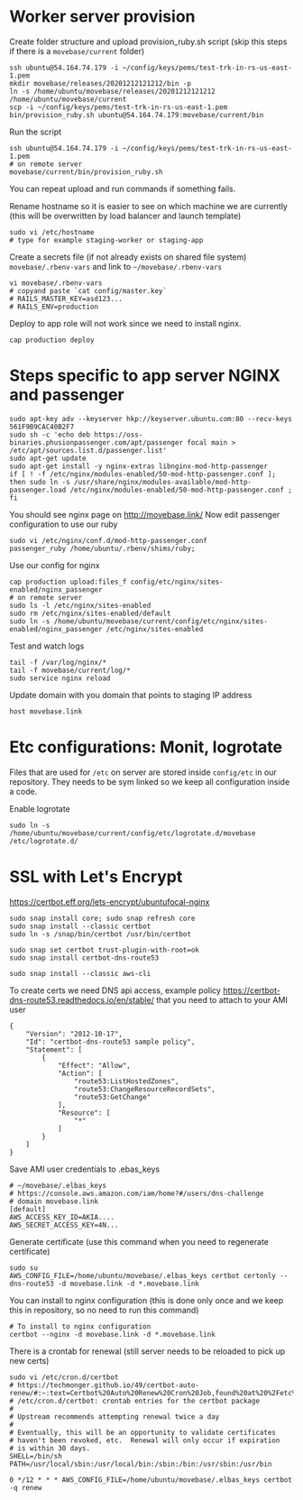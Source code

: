 # Worker server provision

Create folder structure and upload provision_ruby.sh script (skip this steps if
there is a `movebase/current` folder)
```
ssh ubuntu@54.164.74.179 -i ~/config/keys/pems/test-trk-in-rs-us-east-1.pem
mkdir movebase/releases/20201212121212/bin -p
ln -s /home/ubuntu/movebase/releases/20201212121212 /home/ubuntu/movebase/current
scp -i ~/config/keys/pems/test-trk-in-rs-us-east-1.pem  bin/provision_ruby.sh ubuntu@54.164.74.179:movebase/current/bin
```
Run the script

```
ssh ubuntu@54.164.74.179 -i ~/config/keys/pems/test-trk-in-rs-us-east-1.pem
# on remote server
movebase/current/bin/provision_ruby.sh
```
You can repeat upload and run commands if something fails.

Rename hostname so it is easier to see on which machine we are currently (this
will be overwritten by load balancer and launch template)

```
sudo vi /etc/hostname
# type for example staging-worker or staging-app
```

Create a secrets file (if not already exists on shared file system)
`movebase/.rbenv-vars` and link to `~/movebase/.rbenv-vars`
```
vi movebase/.rbenv-vars
# copyand paste `cat config/master.key`
# RAILS_MASTER_KEY=asd123...
# RAILS_ENV=production
```

Deploy to app role will not work since we need to install nginx.

```
cap production deploy
```

# Steps specific to app server NGINX and passenger

```
sudo apt-key adv --keyserver hkp://keyserver.ubuntu.com:80 --recv-keys 561F9B9CAC40B2F7
sudo sh -c 'echo deb https://oss-binaries.phusionpassenger.com/apt/passenger focal main > /etc/apt/sources.list.d/passenger.list'
sudo apt-get update
sudo apt-get install -y nginx-extras libnginx-mod-http-passenger
if [ ! -f /etc/nginx/modules-enabled/50-mod-http-passenger.conf ]; then sudo ln -s /usr/share/nginx/modules-available/mod-http-passenger.load /etc/nginx/modules-enabled/50-mod-http-passenger.conf ; fi
```

You should see nginx page on http://movebase.link/
Now edit passenger configuration to use our ruby
```
sudo vi /etc/nginx/conf.d/mod-http-passenger.conf
passenger_ruby /home/ubuntu/.rbenv/shims/ruby;
```

Use our config for nginx
```
cap production upload:files_f config/etc/nginx/sites-enabled/nginx_passenger
# on remote server
sudo ls -l /etc/nginx/sites-enabled
sudo rm /etc/nginx/sites-enabled/default
sudo ln -s /home/ubuntu/movebase/current/config/etc/nginx/sites-enabled/nginx_passenger /etc/nginx/sites-enabled
```

Test and watch logs

```
tail -f /var/log/nginx/*
tail -f movebase/current/log/*
sudo service nginx reload
```

Update domain with you domain that points to staging IP address
```
host movebase.link
```

# Etc configurations: Monit, logrotate

Files that are used for `/etc` on server are stored inside `config/etc` in our
repository. They needs to be sym linked so we keep all configuration inside a
code.

Enable logrotate
```
sudo ln -s /home/ubuntu/movebase/current/config/etc/logrotate.d/movebase /etc/logrotate.d/
```

# SSL with Let's Encrypt

https://certbot.eff.org/lets-encrypt/ubuntufocal-nginx

```
sudo snap install core; sudo snap refresh core
sudo snap install --classic certbot
sudo ln -s /snap/bin/certbot /usr/bin/certbot

sudo snap set certbot trust-plugin-with-root=ok
sudo snap install certbot-dns-route53

sudo snap install --classic aws-cli
```

To create certs we need DNS api access, example policy
https://certbot-dns-route53.readthedocs.io/en/stable/
that you need to attach to your AMI user
```
{
    "Version": "2012-10-17",
    "Id": "certbot-dns-route53 sample policy",
    "Statement": [
        {
            "Effect": "Allow",
            "Action": [
                "route53:ListHostedZones",
                "route53:ChangeResourceRecordSets",
                "route53:GetChange"
            ],
            "Resource": [
                "*"
            ]
        }
    ]
}

```

Save AMI user credentials to .ebas_keys
```
# ~/movebase/.elbas_keys
# https://console.aws.amazon.com/iam/home?#/users/dns-challenge
# domain movebase.link
[default]
AWS_ACCESS_KEY_ID=AKIA....
AWS_SECRET_ACCESS_KEY=4N...
```

Generate certificate (use this command when you need to regenerate certificate)
```
sudo su
AWS_CONFIG_FILE=/home/ubuntu/movebase/.elbas_keys certbot certonly --dns-route53 -d movebase.link -d *.movebase.link
```

You can install to nginx configuration (this is done only once and we keep this
in repository, so no need to run this command)
```
# To install to nginx configuration
certbot --nginx -d movebase.link -d *.movebase.link
```

There is a crontab for renewal (still server needs to be reloaded to pick up new
certs)
```
sudo vi /etc/cron.d/certbot
# https://techmonger.github.io/49/certbot-auto-renew/#:~:text=Certbot%20Auto%20Renew%20Cron%20Job,found%20at%20%2Fetc%2Fcron.
# /etc/cron.d/certbot: crontab entries for the certbot package
#
# Upstream recommends attempting renewal twice a day
#
# Eventually, this will be an opportunity to validate certificates
# haven't been revoked, etc.  Renewal will only occur if expiration
# is within 30 days.
SHELL=/bin/sh
PATH=/usr/local/sbin:/usr/local/bin:/sbin:/bin:/usr/sbin:/usr/bin

0 */12 * * * AWS_CONFIG_FILE=/home/ubuntu/movebase/.elbas_keys certbot -q renew
```

